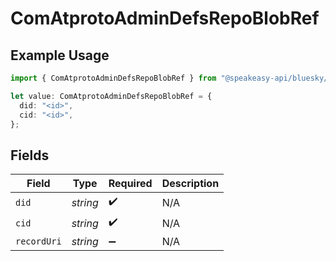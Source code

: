 # ComAtprotoAdminDefsRepoBlobRef

## Example Usage

```typescript
import { ComAtprotoAdminDefsRepoBlobRef } from "@speakeasy-api/bluesky/models/components";

let value: ComAtprotoAdminDefsRepoBlobRef = {
  did: "<id>",
  cid: "<id>",
};
```

## Fields

| Field              | Type               | Required           | Description        |
| ------------------ | ------------------ | ------------------ | ------------------ |
| `did`              | *string*           | :heavy_check_mark: | N/A                |
| `cid`              | *string*           | :heavy_check_mark: | N/A                |
| `recordUri`        | *string*           | :heavy_minus_sign: | N/A                |